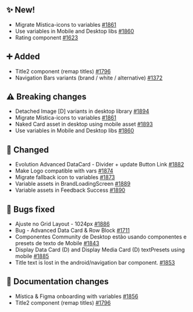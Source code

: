 ## ✨ New!

- Migrate Mística-icons to variables [#1861](https://github.com/Telefonica/mistica-design/issues/1861)
- Use variables in Mobile and Desktop libs [#1860](https://github.com/Telefonica/mistica-design/issues/1860)
- Rating component [#1623](https://github.com/Telefonica/mistica-design/issues/1623)

## ➕ Added

- Title2 component (remap titles) [#1796](https://github.com/Telefonica/mistica-design/issues/1796)
- Navigation Bars variants (brand / white / alternative) [#1372](https://github.com/Telefonica/mistica-design/issues/1372)

## ⚠️ Breaking changes

- Detached Image [D] variants in desktop library [#1894](https://github.com/Telefonica/mistica-design/issues/1894)
- Migrate Mística-icons to variables [#1861](https://github.com/Telefonica/mistica-design/issues/1861)
- Naked Card asset in desktop using mobile asset [#1893](https://github.com/Telefonica/mistica-design/issues/1893)
- Use variables in Mobile and Desktop libs [#1860](https://github.com/Telefonica/mistica-design/issues/1860)

## 🔄 Changed

- Evolution Advanced DataCard - Divider + update Button Link [#1882](https://github.com/Telefonica/mistica-design/issues/1882)
- Make Logo compatible with vars [#1874](https://github.com/Telefonica/mistica-design/issues/1874)
- Migrate fallback icon to variables [#1873](https://github.com/Telefonica/mistica-design/issues/1873)
- Variable assets in BrandLoadingScreen [#1889](https://github.com/Telefonica/mistica-design/issues/1889)
- Variable assets in Feedback Success [#1890](https://github.com/Telefonica/mistica-design/issues/1890)

## 🐞 Bugs fixed

- Ajuste no Grid Layout - 1024px [#1886](https://github.com/Telefonica/mistica-design/issues/1886)
- Bug - Advanced Data Card & Row Block [#1711](https://github.com/Telefonica/mistica-design/issues/1711)
- Componentes Community de Desktop estão usando componentes e presets de texto de Mobile [#1843](https://github.com/Telefonica/mistica-design/issues/1843)
- Display Data Card (D) and Display Media Card (D) textPresets using mobile [#1885](https://github.com/Telefonica/mistica-design/issues/1885)
- Title text is lost in the android/navigation bar component. [#1853](https://github.com/Telefonica/mistica-design/issues/1853)

## 📒 Documentation changes

- Mística & Figma onboarding with variables [#1856](https://github.com/Telefonica/mistica-design/issues/1856)
- Title2 component (remap titles) [#1796](https://github.com/Telefonica/mistica-design/issues/1796)
